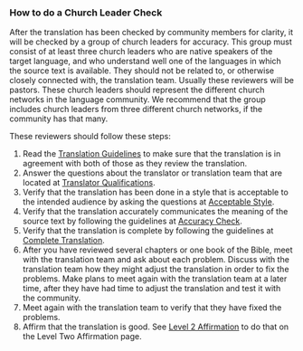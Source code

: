 
### How to do a Church Leader Check

After the translation has been checked by community members for clarity, it will be checked by a group of church leaders for accuracy. This group must consist of at least three church leaders who are native speakers of the target language, and who understand well one of the languages in which the source text is available. They should not be related to, or otherwise closely connected with, the translation team. Usually these reviewers will be pastors. These church leaders should represent the different church networks in the language community. We recommend that the group includes church leaders from three different church networks, if the community has that many.

These reviewers should follow these steps:

1. Read the [Translation Guidelines](../../intro/translation-guidelines/01.md) to make sure that the translation is in agreement with both of those as they review the translation.
1. Answer the questions about the translator or translation team that are located at [Translator Qualifications](../../translate/qualifications/01.md).
1. Verify that the translation has been done in a style that is acceptable to the intended audience by asking the questions at [Acceptable Style](../acceptable/01.md).
1. Verify that the translation accurately communicates the meaning of the source text by following the guidelines at [Accuracy Check](../accuracy-check/01.md).
1. Verify that the translation is complete by following the guidelines at [Complete Translation](../complete/01.md).
1. After you have reviewed several chapters or one book of the Bible, meet with the translation team and ask about each problem. Discuss with the translation team how they might adjust the translation in order to fix the problems. Make plans to meet again with the translation team at a later time, after they have had time to adjust the translation and test it with the community.
1. Meet again with the translation team to verify that they have fixed the problems.
1. Affirm that the translation is good. See [Level 2 Affirmation](../good/01.md) to do that on the Level Two Affirmation page.

